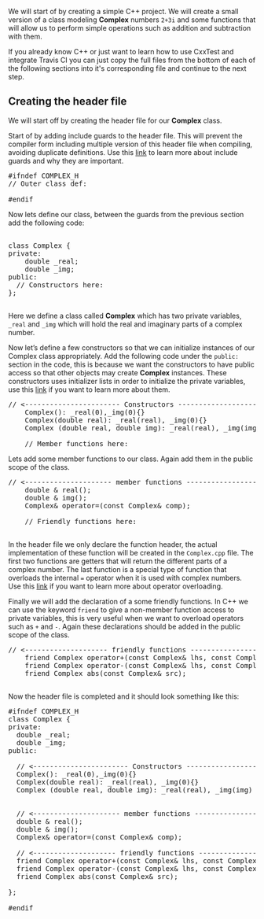 <!-- Creating a simple C++ project -->
We will start of by creating a simple C++ project. We will create a small version of a class modeling **Complex** numbers `2+3i` and some functions that will allow us to perform simple operations such as addition and subtraction with them. 

If you already know C++ or just want to learn how to use CxxTest and integrate Travis CI you can just copy the full files from the bottom of each of the following sections into it's corresponding file and continue to the next step.


## Creating the header file
We will start off by creating the header file for our **Complex** class. 

<!-- Include guards -->
Start of by adding include guards to the header file. This will prevent the compiler form including multiple version of this header file when compiling, avoiding duplicate definitions. Use this [link](https://en.wikipedia.org/wiki/Include_guard) to learn more about include guards and why they are important.

<pre class="file" data-filename="src/complex.h" data-target="replace">
#ifndef COMPLEX_H
// Outer class def:

#endif
</pre>

<!-- Outer class definiton -->
Now lets define our class, between the guards from the previous section add the following code: 

<pre class="file" data-filename="src/complex.h" data-target="insert" data-marker='// Outer class def:'>

class Complex {
private:
    double _real;
    double _img;
public:
  // Constructors here:
};

</pre>
Here we define a class called **Complex** which has two private variables, `_real` and `_img` which will hold the real and imaginary parts of a complex number.

<!-- Constructors -->
Now let’s define a few constructors so that we can initialize instances of our Complex class appropriately. Add the following code under the `public:` section in the code, this is because we want the constructors to have public access so that other objects may create **Complex** instances. These constructors uses initializer lists in order to initialize the private variables, use this [link](https://en.cppreference.com/w/cpp/language/constructor) if you want to learn more about them.
<pre class="file" data-filename="src/complex.h" data-target="insert" data-marker='// Constructors here:'>
// <----------------------- Constructors --------------------------->
    Complex(): _real(0),_img(0){}
    Complex(double real): _real(real), _img(0){}
    Complex (double real, double img): _real(real), _img(img) {}

    // Member functions here:
</pre>


<!-- Member functions -->
Lets add some member functions to our class. Again add them in the public scope of the class. 
<pre class="file" data-filename="src/complex.h" data-target="insert" data-marker='// Member functions here:'>
// <--------------------- member functions ------------------------->
    double & real();
    double & img();
    Complex& operator=(const Complex& comp);

    // Friendly functions here:
    
</pre>

In the header file we only declare the function header, the actual implementation of these function will be created in the `Complex.cpp` file. The first two functions are getters that will return the different parts of a complex number. The last function is a special type of function that overloads the internal `=` operator when it is used with complex numbers. Use this [link](https://www.tutorialspoint.com/cplusplus/cpp_overloading.htm) if you want to learn more about operator overloading. 

<!-- Friendly functions -->
Finally we will add the declaration of a some friendly functions. In C++ we can use the keyword `friend` to give a non-member function access to private variables, this is very useful when we want to overload operators such as `+` and `-`. Again these declarations should be added in the public scope of the class.

<pre class="file" data-filename="src/complex.h" data-target="insert" data-marker='// Friendly functions here:'>
// <-------------------- friendly functions ------------------------>
    friend Complex operator+(const Complex& lhs, const Complex& rhs);
    friend Complex operator-(const Complex& lhs, const Complex& rhs);
    friend Complex abs(const Complex& src);
    
</pre>


<!-- Final look of header file -->
Now the header file is completed and it should look something like this:

<pre class="file" data-filename="src/complex.h" data-target="replace">
#ifndef COMPLEX_H
class Complex {
private:
  double _real;
  double _img;
public:

  // <----------------------- Constructors --------------------------->
  Complex(): _real(0),_img(0){}
  Complex(double real): _real(real), _img(0){}
  Complex (double real, double img): _real(real), _img(img) {}

  
  // <--------------------- member functions ------------------------->
  double & real();
  double & img();
  Complex& operator=(const Complex& comp);

  // <-------------------- friendly functions ------------------------>
  friend Complex operator+(const Complex& lhs, const Complex& rhs);
  friend Complex operator-(const Complex& lhs, const Complex& rhs);
  friend Complex abs(const Complex& src);

};

#endif
</pre>

